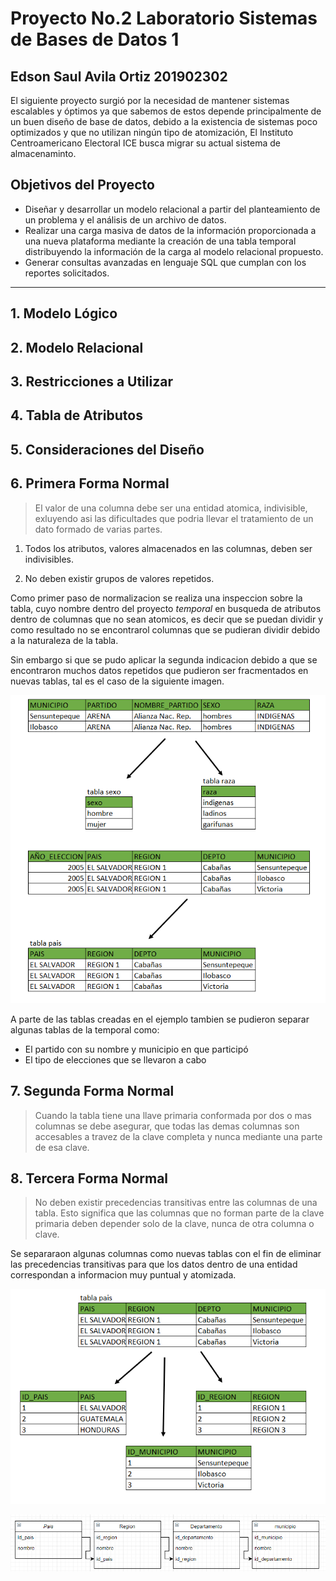 # Proyecto No.2 Laboratorio Sistemas de Bases de Datos 1

## Edson Saul Avila Ortiz 201902302

El siguiente proyecto surgió por la necesidad de mantener sistemas  escalables y óptimos ya que sabemos de estos depende principalmente de un buen diseño de base de datos, debido a la existencia de sistemas poco optimizados y que no utilizan ningún tipo de atomización, El Instituto Centroamericano Electoral ICE busca migrar su actual sistema de almacenaminto.

## Objetivos del Proyecto

- Diseñar y desarrollar un modelo relacional a partir del planteamiento de un problema y el análisis de un archivo de datos.
- Realizar una carga masiva de datos de la información proporcionada a una nueva plataforma mediante la creación de una tabla temporal distribuyendo la información de la carga al modelo relacional propuesto.
- Generar consultas avanzadas en lenguaje SQL que cumplan con los reportes solicitados.

---

## 1. Modelo Lógico

## 2. Modelo Relacional

## 3. Restricciones a Utilizar

## 4. Tabla de Atributos

## 5. Consideraciones del Diseño

## 6. Primera Forma Normal

>El valor de una columna debe ser una entidad atomica, indivisible, exluyendo asi las dificultades que podria llevar el tratamiento de un dato formado de varias partes.

1. Todos los atributos, valores almacenados en las columnas, deben ser indivisibles.

2. No deben existir grupos de valores repetidos.

Como primer paso de normalizacion se realiza una inspeccion sobre la tabla, cuyo nombre dentro del proyecto *temporal* en busqueda de atributos dentro de columnas que no sean atomicos, es decir que se puedan dividir y como resultado no se encontrarol columnas que se pudieran dividir debido a la naturaleza de la tabla.

Sin embargo si que se pudo aplicar la segunda indicacion debido a que se encontraron muchos datos repetidos que pudieron ser fracmentados en nuevas tablas, tal es el caso de la siguiente imagen.

![Ejmplo Primera Forma Normal](imagenes\norm1.png)

A parte de las tablas creadas en el ejemplo tambien se pudieron separar algunas tablas de la temporal como:

- El partido con su nombre y municipio en que participó
- El tipo de elecciones que se llevaron a cabo

## 7. Segunda Forma Normal

>Cuando la tabla tiene una llave primaria conformada por dos o mas columnas se debe asegurar, que todas las demas columnas son accesables a travez de la clave completa y nunca mediante una parte de esa clave.

## 8. Tercera Forma Normal

>No deben existir precedencias transitivas entre las columnas de una tabla. Esto significa que las columnas que no forman parte de la clave primaria deben depender solo de la clave, nunca de otra columna o clave.

Se separaraon algunas columnas como nuevas tablas con el fin de eliminar las precedencias transitivas para que los datos dentro de una entidad correspondan a informacion muy puntual y atomizada.

![Ejmplo Tercera Forma Normal](imagenes\norm3.png)

![Ejmplo Tercera Forma Normal](imagenes\norm3_2.png)
